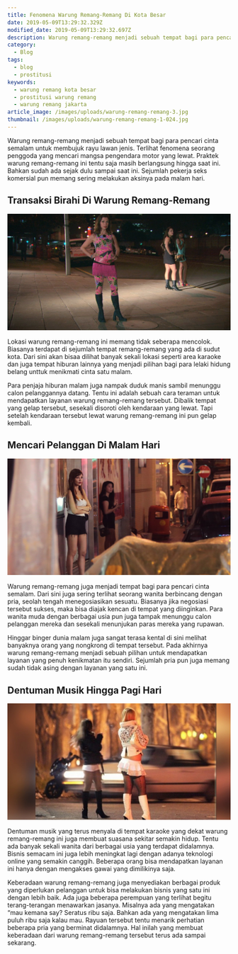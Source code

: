 ```yaml
---
title: Fenomena Warung Remang-Remang Di Kota Besar
date: 2019-05-09T13:29:32.329Z
modified_date: 2019-05-09T13:29:32.697Z
description: Warung remang-remang menjadi sebuah tempat bagi para pencari cinta semalam untuk membujuk rayu lawan jenis. 
category:
  - Blog
tags:
  - blog
  - prostitusi
keywords:
  - warung remang kota besar
  - prostitusi warung remang
  - warung remang jakarta
article_image: /images/uploads/warung-remang-remang-3.jpg
thumbnail: /images/uploads/warung-remang-remang-1-024.jpg
---
```

Warung remang-remang menjadi sebuah tempat bagi para pencari cinta semalam untuk membujuk rayu lawan jenis. Terlihat fenomena seorang penggoda yang mencari mangsa pengendara motor yang lewat. Praktek warung remang-remang ini tentu saja masih berlangsung hingga saat ini. Bahkan sudah ada sejak dulu sampai saat ini. Sejumlah pekerja seks komersial pun memang sering melakukan aksinya pada malam hari. 



## Transaksi Birahi Di Warung Remang-Remang

![Fenomena Warung Remang-Remang Di Kota Besar](/images/uploads/warung-remang-remang-3.jpg)

Lokasi warung remang-remang ini memang tidak seberapa mencolok. Biasanya terdapat di sejumlah tempat remang-remang yang ada di sudut kota. Dari sini akan bisaa dilihat banyak sekali lokasi seperti  area karaoke dan juga tempat hiburan lainnya yang menjadi pilihan bagi para lelaki hidung belang unttuk menikmati cinta satu malam.

Para penjaja hiburan malam juga nampak duduk manis sambil menunggu calon pelanggannya datang. Tentu ini adalah sebuah cara teraman untuk mendapatkan layanan warung remang-remang tersebut. Dibalik tempat yang gelap tersebut, sesekali disoroti oleh kendaraan yang lewat. Tapi setelah kendaraan tersebut lewat warung remang-remang ini pun gelap kembali.



## Mencari Pelanggan Di Malam Hari

![Fenomena Warung Remang-Remang Di Kota Besar](/images/uploads/warung-remang-remang-2.jpg)

Warung remang-remang juga menjadi tempat bagi para pencari cinta semalam. Dari sini juga sering terlihat seorang wanita berbincang dengan pria, seolah tengah menegosiasikan sesuatu. Biasanya jika negosiasi tersebut sukses, maka bisa diajak kencan di tempat yang diinginkan. Para wanita muda dengan berbagai usia pun juga tampak menunggu calon pelanggan mereka dan sesekali menunjukan paras mereka yang rupawan.

Hinggar binger dunia malam juga sangat terasa kental di sini melihat banyaknya orang yang nongkrong di tempat tersebut. Pada akhirnya warung remang-remang menjadi sebuah pilihan untuk mendapatkan layanan yang penuh kenikmatan itu sendiri. Sejumlah pria pun juga memang sudah tidak asing dengan layanan yang satu ini.



## Dentuman Musik Hingga Pagi Hari

![Fenomena Warung Remang-Remang Di Kota Besar](/images/uploads/warung-remang-remang-1.jpg)

Dentuman musik yang terus menyala di tempat karaoke yang dekat warung remang-remang ini juga membuat suasana sekitar semakin hidup. Tentu ada banyak sekali wanita dari berbagai usia yang terdapat didalamnya. Bisnis semacam ini juga lebih meningkat lagi dengan adanya teknologi online yang semakin canggih. Beberapa orang bisa mendapatkan layanan ini hanya dengan mengakses gawai yang dimilikinya saja.

Keberadaan warung remang-remang juga menyediakan berbagai produk yang diperlukan pelanggan untuk bisa melakukan bisnis yang satu ini dengan lebih baik. Ada juga beberapa perempuan yang terlihat begitu terang-terangan menawarkan jasanya. Misalnya ada yang mengatakan “mau kemana say? Seratus ribu saja. Bahkan ada yang mengatakan lima puluh ribu saja kalau mau. Rayuan tersebut tentu menarik perhatian beberapa pria yang berminat didalamnya. Hal inilah yang membuat keberadaan dari warung remang-remang tersebut terus ada sampai sekarang.
